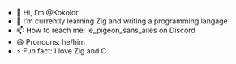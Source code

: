 - 👋 Hi, I’m @Kokolor
- 🌱 I’m currently learning Zig and writing a programming langage
- 📫 How to reach me: le_pigeon_sans_ailes on Discord
- 😄 Pronouns: he/him
- ⚡ Fun fact: I love Zig and C

<!---
Kokolor/Kokolor is a ✨ special ✨ repository because its `README.md` (this file) appears on your GitHub profile.
You can click the Preview link to take a look at your changes.
--->
